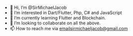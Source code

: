 - 👋 Hi, I’m @SirMichaelJacob
- 👀 I’m interested in Dart/Flutter, Php, C# and JavaScript
- 🌱 I’m currently learning Flutter and Blockchain.
- 💞️ I’m looking to collaborate on all the above.
- 📫 How to reach me via emailsirmichaeljacob@gmail.com

<!---
SirMichaelJacob/SirMichaelJacob is a ✨ special ✨ repository because its `README.md` (this file) appears on your GitHub profile.
You can click the Preview link to take a look at your changes.
--->
